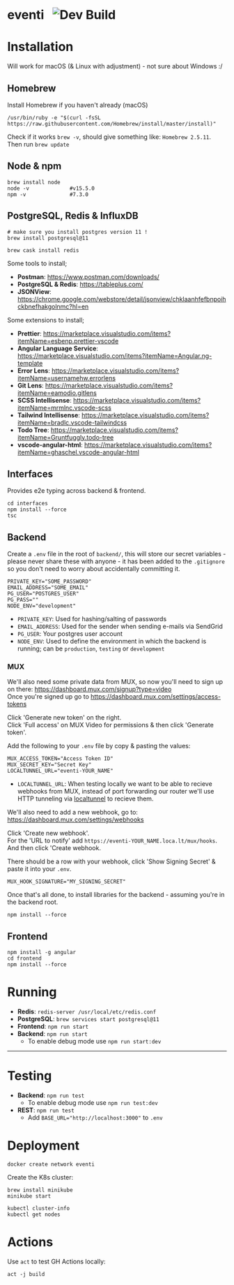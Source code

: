 # eventi &nbsp; ![Dev Build](https://github.com/EventiGroup/eventi/workflows/Node.js%20CI/badge.svg)

# Installation
Will work for macOS (& Linux with adjustment) - not sure about Windows :/

## Homebrew
Install Homebrew if you haven't already (macOS)

```shell
/usr/bin/ruby -e "$(curl -fsSL https://raw.githubusercontent.com/Homebrew/install/master/install)"
```

Check if it works `brew -v`, should give something like: `Homebrew 2.5.11`.  
Then run `brew update`

## Node & npm

```shell
brew install node
node -v             #v15.5.0
npm -v              #7.3.0
```

## PostgreSQL, Redis & InfluxDB

```shell
# make sure you install postgres version 11 !
brew install postgresql@11 

brew cask install redis
```

Some tools to install;
* __Postman__: https://www.postman.com/downloads/
* __PostgreSQL & Redis__: https://tableplus.com/
* __JSONView__: https://chrome.google.com/webstore/detail/jsonview/chklaanhfefbnpoihckbnefhakgolnmc?hl=en

Some extensions to install;
* __Prettier__: https://marketplace.visualstudio.com/items?itemName=esbenp.prettier-vscode
* __Angular Language Service__: https://marketplace.visualstudio.com/items?itemName=Angular.ng-template
* __Error Lens__: https://marketplace.visualstudio.com/items?itemName=usernamehw.errorlens
* __Git Lens__: https://marketplace.visualstudio.com/items?itemName=eamodio.gitlens
* __SCSS Intellisense__: https://marketplace.visualstudio.com/items?itemName=mrmlnc.vscode-scss
* __Tailwind Intellisense__: https://marketplace.visualstudio.com/items?itemName=bradlc.vscode-tailwindcss
* __Todo Tree__: https://marketplace.visualstudio.com/items?itemName=Gruntfuggly.todo-tree
* __vscode-angular-html__: https://marketplace.visualstudio.com/items?itemName=ghaschel.vscode-angular-html

## Interfaces
Provides e2e typing across backend & frontend.

```shell
cd interfaces
npm install --force
tsc
```


## Backend
Create a `.env` file in the root of `backend/`, this will store our secret variables - please never share these with anyone - it has been added to the `.gitignore` so you don't need to worry about accidentally committing it.

```
PRIVATE_KEY="SOME_PASSWORD"
EMAIL_ADDRESS="SOME_EMAIL"
PG_USER="POSTGRES_USER"
PG_PASS=""
NODE_ENV="development"
```

* `PRIVATE_KEY`: Used for hashing/salting of passwords
* `EMAIL_ADDRESS`: Used for the sender when sending e-mails via SendGrid
* `PG_USER`: Your postgres user account
* `NODE_ENV`: Used to define the environment in which the backend is running; can be `production`, `testing` or `development`

### MUX

We'll also need some private data from MUX, so now you'll need to sign up on there: <https://dashboard.mux.com/signup?type=video>  
Once you're signed up go to <https://dashboard.mux.com/settings/access-tokens>

Click 'Generate new token' on the right.  
Click 'Full access' on MUX Video for permissions & then click 'Generate token'.

Add the following to your `.env` file by copy & pasting the values:

```
MUX_ACCESS_TOKEN="Access Token ID"
MUX_SECRET_KEY="Secret Key"
LOCALTUNNEL_URL="eventi-YOUR_NAME"
```

* `LOCALTUNNEL_URL`: When testing locally we want to be able to recieve webhooks from MUX, instead of port forwarding our router we'll use HTTP tunneling via [localtunnel](https://localtunnel.me/) to recieve them.

We'll also need to add a new webhook, go to: <https://dashboard.mux.com/settings/webhooks>

Click 'Create new webhook'.  
For the 'URL to notify' add `https://eventi-YOUR_NAME.loca.lt/mux/hooks`.  
And then click 'Create webhook.

There should be a row with your webhook, click 'Show Signing Secret' & paste it into your `.env`.

```
MUX_HOOK_SIGNATURE="MY_SIGNING_SECRET"
```

Once that's all done, to install libraries for the backend - assuming you're in the backend root.

```shell
npm install --force
```

## Frontend

```
npm install -g angular
cd frontend
npm install --force
```


# Running

* __Redis__: `redis-server /usr/local/etc/redis.conf`
* __PostgreSQL__: `brew services start postgresql@11`
* __Frontend__: `npm run start`
* __Backend__: `npm run start`
  - To enable debug mode use `npm run start:dev`

---

# Testing

* __Backend__: `npm run test`
  - To enable debug mode use `npm run test:dev`
* __REST__: `npm run test`
  * Add `BASE_URL="http://localhost:3000"` to `.env`

# Deployment

```
docker create network eventi
```

Create the K8s cluster:

```shell
brew install minikube
minikube start 

kubectl cluster-info
kubectl get nodes
```

# Actions

Use `act` to test GH Actions locally:

`act -j build`
